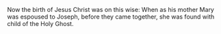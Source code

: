Now the birth of Jesus Christ was on this wise: When as his mother Mary was espoused to Joseph, before they came together, she was found with child of the Holy Ghost.
